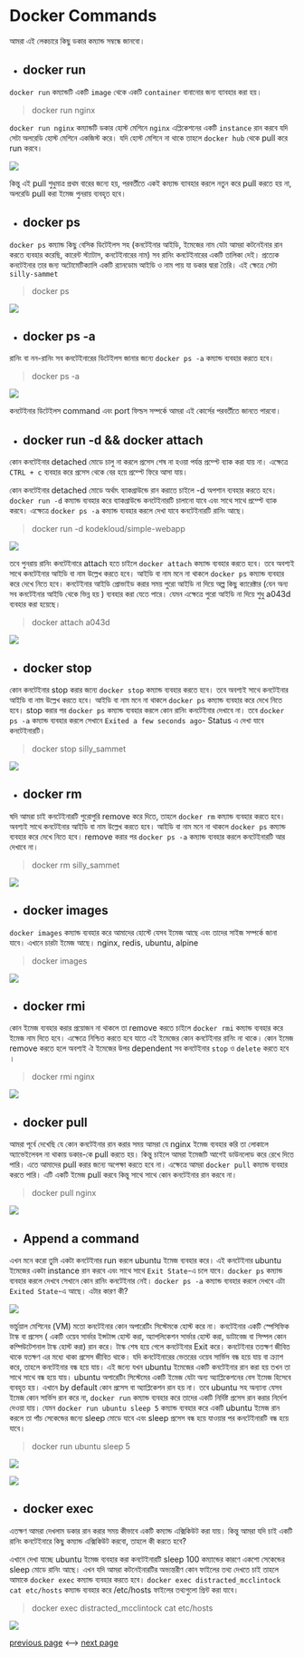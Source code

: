 # Docker Commands

আমরা এই লেকচারে কিছু ডকার কম্যান্ড সম্বন্ধে জানবো।

* ## docker run 

`docker run` কম্যান্ডটি একটি `image` থেকে একটি `container`  বানানোর জন্য ব্যাবহার করা হয়। 

> docker run nginx

`docker run nginx` কম্যান্ডটি ডকার হোস্ট মেশিনে `nginx` এপ্লিকেশনের একটি `instance` রান করবে যদি সেটা অলরেডি হোস্ট মেশিনে একজিস্ট করে। যদি হোস্ট মেশিনে না থাকে তাহলে `docker hub` থেকে pull করে run করবে।

![](Screenshot%20from%202022-04-28%2012-01-53.png)

কিন্তু এই pull শুধুমাত্র প্রথম বারের জন্যে হয়, পরবর্তীতে একই কম্যান্ড ব্যাবহার করলে নতুন করে pull করতে হয় না, অলরেডি pull করা ইমেজ পুনরায় ব্যবহৃত হবে। 


* ## docker ps

`docker ps` কম্যান্ড কিছু বেসিক ডিটেইলস সহ (কনটেইনার আইডি, ইমেজের নাম যেটা আমরা কটনেইনার রান করতে ব্যবহার করেছি, কারেন্ট স্ট্যাটাস, কনটেইনারের নাম) সব রানিং কনটেইনারের একটি তালিকা দেই। প্রত্যেক কনটেইনার তার জন্য অটোমেটিক্যালি একটি র‌্যানডোম আইডি ও নাম পায় যা ডকার দ্বারা তৈরি। এই ক্ষেত্রে সেটা `silly-sammet` 

> docker ps

![](Screenshot%20from%202022-04-28%2012-02-30.png)

* ## docker ps -a

রানিং বা নন-রানিং সব কনটেইনারের ডিটেইলস জানার জন্যে `docker ps -a` কম্যান্ড ব্যবহার করতে হবে। 

> docker ps -a

![](Screenshot%20from%202022-04-28%2012-02-55.png)

কনটেইনার ডিটেইলস command এবং port ফিল্ডস সম্পর্কে আমরা এই কোর্সের পরবর্তীতে জানতে পারবো। 

* ## docker run -d && docker attach

কোন কনটেইনার detached মোডে চালু না করলে প্রসেস শেষ না হওয়া পর্যন্ত প্রম্প্টে ব্যাক করা যায় না। এক্ষেত্রে `CTRL + c` ব্যবহার করে প্রসেস থেকে বের হয়ে প্রম্প্টে ফিরে আসা যায়। 

কোন কনটেইনার detached মোডে অর্থাৎ ব্যাকগ্রাউন্ডে রান করাতে চাইলে -d অপশান ব্যবহার করতে হবে। `docker run -d` কম্যান্ড ব্যবহার করে ব্যাকগ্রাউন্ডে কনটেইনারটি চালানো যাবে এবং সাথে সাথে প্রম্প্টে ব্যাক করবে। এক্ষেত্রে `docker ps -a` কম্যান্ড ব্যবহার করলে দেখা যাবে কনটেইনারটি রানিং আছে। 

> docker run -d kodekloud/simple-webapp

![](Screenshot%20from%202022-04-28%2012-34-24.png)

তবে পুনরায় রানিং কনটেইনারে attach হতে চাইলে `docker attach` কম্যান্ড ব্যবহার করতে হবে। তবে অবশ্যই সাথে কনটেইনার আইডি বা নাম উল্লেখ করতে হবে। আইডি বা নাম মনে না থাকলে `docker ps` কম্যান্ড ব্যবহার করে দেখে নিতে হবে। কনটেইনার আইডি প্রোভাইড করার সময় পুরো আইডি না দিয়ে অল্প কিছু ক্যারেক্টার (যেন অন্য সব কনটেইনার আইডি থেকে ভিন্ন হয় ) ব্যবহার করা যেতে পারে। যেমন এক্ষেত্রে পুরো আইডি না দিয়ে শুধু a043d ব্যবহার করা হয়েছে। 

> docker attach a043d

![](Screenshot%20from%202022-04-28%2012-34-35.png)


* ## docker stop

কোন কনটেইনার stop করার জন্যে `docker stop` কম্যান্ড ব্যবহার করতে হবে। তবে অবশ্যই সাথে কনটেইনার আইডি বা নাম উল্লেখ করতে হবে। আইডি বা নাম মনে না থাকলে `docker ps` কম্যান্ড ব্যবহার করে দেখে নিতে হবে। stop করার পর `docker ps` কম্যান্ড ব্যবহার করলে কোন রানিং কনটেইনার দেখাবে না। তবে `docker ps -a` কম্যান্ড ব্যবহার করলে সেখানে `Exited a few seconds ago`- Status এ দেখা যাবে কনটেইনারটি। 

> docker stop silly_sammet

![](Screenshot%20from%202022-04-28%2012-03-15.png)


* ## docker rm

ষদি আমরা চাই কনটেইনারটি পুরোপুরি remove করে দিতে, তাহলে `docker rm` কম্যান্ড ব্যবহার করতে হবে। অবশ্যই সাথে কনটেইনার আইডি বা নাম উল্লেখ করতে হবে। আইডি বা নাম মনে না থাকলে `docker ps` কম্যান্ড ব্যবহার করে দেখে নিতে হবে। remove করার পর `docker ps -a` কম্যান্ড ব্যবহার করলে কনটেইনারটি আর দেখাবে না। 
> docker rm silly_sammet

![](Screenshot%20from%202022-04-28%2012-03-29.png)


* ## docker images

`docker images` কম্যান্ড ব্যবহার করে আমাদের হোস্টে যেসব ইমেজ আছে এবং তাদের সাইজ সম্পর্কে জানা যাবে।  এখানে চারটা ইমেজ আছে। nginx, redis, ubuntu, alpine 

> docker images

![](Screenshot%20from%202022-04-28%2012-03-40.png)


* ## docker rmi

কোন ইমেজ ব্যবহার করার প্রয়োজন না থাকলে তা remove করতে চাইলে `docker rmi` কম্যান্ড ব্যবহার করে ইমেজ নাম দিতে হবে। এক্ষেত্রে নিশ্চিত করতে হবে যাতে এই ইমেজের কোন কনটেইনার রানিং না থাকে। কোন ইমেজ remove করতে হলে অবশ্যই ঐ ইমেজের উপর dependent সব কনটেইনার `stop` ও `delete` করতে হবে । 

> docker rmi nginx

![](Screenshot%20from%202022-04-28%2012-03-58.png)


* ## docker pull

আমরা পূর্বে দেখেছি যে কোন কনটেইনার রান করার সময় আমরা যে nginx ইমেজ ব্যবহার করি তা লোকালে অ্যাভেইলেবল না থাকায় ডকার-কে pull করতে হয়। কিন্তু চাইলে আমরা ইমেজটি আগেই ডাউনলোড করে রেখে দিতে পারি। এতে আমাদের pull করার জন্যে অপেক্ষা করতে হবে না। এক্ষেত্রে আমরা `docker pull` কম্যান্ড ব্যবহার করতে পারি। এটি একটি ইমেজ pull করবে কিন্তু সাথে সাথে কোন কনটেইনার রান করবে না। 

> docker pull nginx

![](Screenshot%20from%202022-04-28%2012-04-13.png)


* ## Append a command

এখন মনে করো তুমি একটা কনটেইনার run করলে ubuntu ইমেজ ব্যবহার করে। এই কনটেইনার ubuntu ইমেজের একটা instance রান করবে এবং সাথে সাথে `Exit State`-এ চলে যাবে। `docker ps` কম্যান্ড ব্যবহার করলে দেখবে সেখানে কোন রানিং কনটেইনার নেই। `docker ps -a` কম্যান্ড ব্যবহার করলে দেখবে এটা `Exited State`-এ আছে। এটার কারণ কী? 

![](Screenshot%20from%202022-04-28%2012-04-32.png)

ভার্চুয়াল মেশিনের (VM) মতো কনটেইনার কোন অপারেটিং সিস্টেমকে হোস্ট করে না। কনটেইনার একটি স্পেসিফিক টাস্ক বা প্রসেস ( একটি ওয়েব সার্ভার ইন্সটান্স হোস্ট করা, অ্যাপলিকেশন সার্ভার হোস্ট করা, ডাটাবেজ বা সিম্পল কোন কম্পিউটেশনাল টাস্ক হোস্ট করা) রান করে। টাস্ক শেষ হয়ে গেলে কনটেইনার Exit করে। কনটেইনার ততক্ষণ জীবিত থাকে যতক্ষণ এর মধ্যে থাকা প্রসেস জীবিত থাকে। যদি কনটেইনারের ভেতরের ওয়েব সার্ভিস বন্ধ হয়ে যায় বা ক্র্যাশ করে, তাহলে কনটেইনার বন্ধ হয়ে যায়। এই জন্যে যখন ubuntu ইমেজের একটি কনটেইনার রান করা হয় তখন তা সাথে সাথে বন্ধ হয়ে যায়। ubuntu অপারেটিং সিস্টেমের একটি ইমেজ যেটা অন্য অ্যাপ্লিকেশনের বেস ইমেজ হিসেবে ব্যবহৃত হয়। এখানে by default কোন প্রসেস বা অ্যাপ্লিকেশন রান হয় না। তবে ubuntu সহ অন্যান্য যেসব ইমেজ কোন সার্ভিস রান করে না, `docker run` কম্যান্ড ব্যবহার করে তাদের একটি নির্দিষ্ট প্রসেস রান করার নির্দেশ দেওয়া যায়। যেমন `docker run ubuntu sleep 5` কম্যান্ড ব্যবহার করে একটি ubuntu ইমেজ রান করলে তা পাঁচ সেকেন্ডের জন্যে sleep মোডে যাবে এবং sleep প্রসেস বন্ধ হয়ে যাওয়ার পর কনটেইনারটি বন্ধ হয়ে যাবে। 

> docker run ubuntu sleep 5

![](Screenshot%20from%202022-04-28%2012-04-42.png)

![](Screenshot%20from%202022-04-28%2012-05-05.png)


* ## docker exec
 
এতক্ষণ আমরা দেখলাম ডকার রান করার সময় কীভাবে একটি কম্যান্ড এক্সিকিউট করা যায়। কিন্তু আমরা যদি চাই একটি রানিং কনটেইনারে কিছু কম্যান্ড এক্সিকিউট করবো, তাহলে কী করতে হবে? 

এখানে দেখা যাচ্ছে ubuntu ইমেজ ব্যবহার করা কনটেইনারটি sleep 100 কম্যান্ডের কারণে একশো সেকেন্ডের sleep মোডে রানিং আছে। এখন যদি আমরা কটনেইনারটির অভ্যন্তরীণ কোন ফাইলের তথ্য দেখতে চাই তাহলে আমাকে `docker exec` কম্যান্ড ব্যবহার করতে হবে। `docker exec distracted_mcclintock cat etc/hosts` কম্যান্ড ব্যবহার করে /etc/hosts ফাইলের তথ্যগুলো প্রিন্ট করা যাবে।

> docker exec distracted_mcclintock cat etc/hosts
 
![](Screenshot%20from%202022-04-28%2012-05-14.png)

[previous page](https://github.com/Raisul191491/Docker-Beginner/blob/main/Docker-introduction/Introduction.md) <--> [next page](https://github.com/Raisul191491/Docker-Beginner/blob/main/Docker-run/Docker_run.md)
